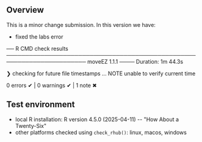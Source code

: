 ## Overview

This is a minor change submission. In this version we have: 
- fixed the labs error

── R CMD check results ─────────────────────────────────────────────────────────────────────── moveEZ 1.1.1 ────
Duration: 1m 44.3s

❯ checking for future file timestamps ... NOTE
  unable to verify current time

0 errors ✔ | 0 warnings ✔ | 1 note ✖


## Test environment

* local R installation: R version 4.5.0 (2025-04-11) -- "How About a Twenty-Six"
* other platforms checked using `check_rhub()`: linux, macos, windows
